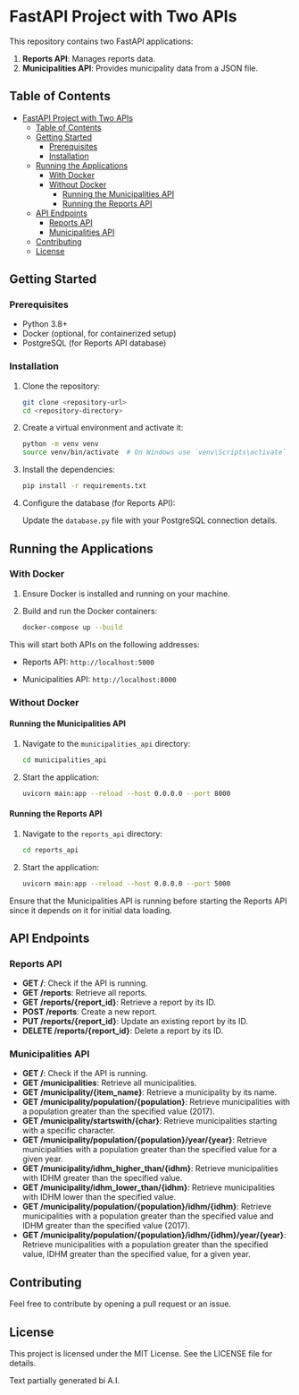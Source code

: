 # FastAPI Project with Two APIs

This repository contains two FastAPI applications:

1. **Reports API**: Manages reports data.
2. **Municipalities API**: Provides municipality data from a JSON file.

## Table of Contents

- [FastAPI Project with Two APIs](#fastapi-project-with-two-apis)
  - [Table of Contents](#table-of-contents)
  - [Getting Started](#getting-started)
    - [Prerequisites](#prerequisites)
    - [Installation](#installation)
  - [Running the Applications](#running-the-applications)
    - [With Docker](#with-docker)
    - [Without Docker](#without-docker)
      - [Running the Municipalities API](#running-the-municipalities-api)
      - [Running the Reports API](#running-the-reports-api)
  - [API Endpoints](#api-endpoints)
    - [Reports API](#reports-api)
    - [Municipalities API](#municipalities-api)
  - [Contributing](#contributing)
  - [License](#license)

## Getting Started

### Prerequisites

- Python 3.8+
- Docker (optional, for containerized setup)
- PostgreSQL (for Reports API database)

### Installation

1. Clone the repository:

    ```sh
    git clone <repository-url>
    cd <repository-directory>
    ```

2. Create a virtual environment and activate it:

    ```sh
    python -m venv venv
    source venv/bin/activate  # On Windows use `venv\Scripts\activate`
    ```

3. Install the dependencies:

    ```sh
    pip install -r requirements.txt
    ```

4. Configure the database (for Reports API):

    Update the `database.py` file with your PostgreSQL connection details.

## Running the Applications

### With Docker

1. Ensure Docker is installed and running on your machine.
2. Build and run the Docker containers:

    ```sh
    docker-compose up --build
    ```

This will start both APIs on the following addresses:

- Reports API: `http://localhost:5000`

- Municipalities API: `http://localhost:8000`

### Without Docker

#### Running the Municipalities API

1. Navigate to the `municipalities_api` directory:

    ```sh
    cd municipalities_api
    ```

2. Start the application:

    ```sh
    uvicorn main:app --reload --host 0.0.0.0 --port 8000
    ```

#### Running the Reports API

1. Navigate to the `reports_api` directory:

    ```sh
    cd reports_api
    ```

2. Start the application:

    ```sh
    uvicorn main:app --reload --host 0.0.0.0 --port 5000
    ```

Ensure that the Municipalities API is running before starting the Reports API since it depends on it for initial data loading.

## API Endpoints

### Reports API

- **GET /**: Check if the API is running.
- **GET /reports**: Retrieve all reports.
- **GET /reports/{report_id}**: Retrieve a report by its ID.
- **POST /reports**: Create a new report.
- **PUT /reports/{report_id}**: Update an existing report by its ID.
- **DELETE /reports/{report_id}**: Delete a report by its ID.

### Municipalities API

- **GET /**: Check if the API is running.
- **GET /municipalities**: Retrieve all municipalities.
- **GET /municipality/{item_name}**: Retrieve a municipality by its name.
- **GET /municipality/population/{population}**: Retrieve municipalities with a population greater than the specified value (2017).
- **GET /municipality/startswith/{char}**: Retrieve municipalities starting with a specific character.
- **GET /municipality/population/{population}/year/{year}**: Retrieve municipalities with a population greater than the specified value for a given year.
- **GET /municipality/idhm_higher_than/{idhm}**: Retrieve municipalities with IDHM greater than the specified value.
- **GET /municipality/idhm_lower_than/{idhm}**: Retrieve municipalities with IDHM lower than the specified value.
- **GET /municipality/population/{population}/idhm/{idhm}**: Retrieve municipalities with a population greater than the specified value and IDHM greater than the specified value (2017).
- **GET /municipality/population/{population}/idhm/{idhm}/year/{year}**: Retrieve municipalities with a population greater than the specified value, IDHM greater than the specified value, for a given year.

## Contributing

Feel free to contribute by opening a pull request or an issue.

## License

This project is licensed under the MIT License. See the LICENSE file for details.

Text partially generated bi A.I.